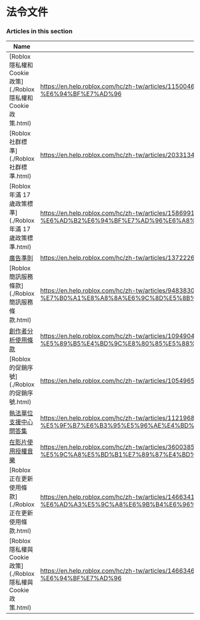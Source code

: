 # 法令文件  
### Articles in this section
Name|URL
-|-
[Roblox 隱私權和 Cookie 政策](./Roblox 隱私權和 Cookie 政策.html) |https://en.help.roblox.com/hc/zh-tw/articles/115004630823-Roblox-%E9%9A%B1%E7%A7%81%E6%AC%8A%E5%92%8C-Cookie-%E6%94%BF%E7%AD%96
[Roblox 社群標準](./Roblox 社群標準.html) |https://en.help.roblox.com/hc/zh-tw/articles/203313410-Roblox-%E7%A4%BE%E7%BE%A4%E6%A8%99%E6%BA%96
[Roblox 年滿 17 歲政策標準](./Roblox 年滿 17 歲政策標準.html) |https://en.help.roblox.com/hc/zh-tw/articles/15869919570708-Roblox-%E5%B9%B4%E6%BB%BF-17-%E6%AD%B2%E6%94%BF%E7%AD%96%E6%A8%99%E6%BA%96
[廣告準則](./廣告準則.html) |https://en.help.roblox.com/hc/zh-tw/articles/13722260778260-%E5%BB%A3%E5%91%8A%E6%BA%96%E5%89%87
[Roblox 簡訊服務條款](./Roblox 簡訊服務條款.html) |https://en.help.roblox.com/hc/zh-tw/articles/9483830673556-Roblox-%E7%B0%A1%E8%A8%8A%E6%9C%8D%E5%8B%99%E6%A2%9D%E6%AC%BE
[創作者分析使用條款](./創作者分析使用條款.html) |https://en.help.roblox.com/hc/zh-tw/articles/10949046065044-%E5%89%B5%E4%BD%9C%E8%80%85%E5%88%86%E6%9E%90%E4%BD%BF%E7%94%A8%E6%A2%9D%E6%AC%BE
[Roblox 的促銷序號](./Roblox 的促銷序號.html) |https://en.help.roblox.com/hc/zh-tw/articles/10549651908244-Roblox-%E7%9A%84%E4%BF%83%E9%8A%B7%E5%BA%8F%E8%99%9F
[執法單位支援中心問答集](./執法單位支援中心問答集.html) |https://en.help.roblox.com/hc/zh-tw/articles/11219680442260-%E5%9F%B7%E6%B3%95%E5%96%AE%E4%BD%8D%E6%94%AF%E6%8F%B4%E4%B8%AD%E5%BF%83%E5%95%8F%E7%AD%94%E9%9B%86
[在影片使用授權音樂](./在影片使用授權音樂.html) |https://en.help.roblox.com/hc/zh-tw/articles/360038525351-%E5%9C%A8%E5%BD%B1%E7%89%87%E4%BD%BF%E7%94%A8%E6%8E%88%E6%AC%8A%E9%9F%B3%E6%A8%82
[Roblox 正在更新使用條款](./Roblox 正在更新使用條款.html) |https://en.help.roblox.com/hc/zh-tw/articles/14663412502676-Roblox-%E6%AD%A3%E5%9C%A8%E6%9B%B4%E6%96%B0%E4%BD%BF%E7%94%A8%E6%A2%9D%E6%AC%BE
[Roblox 隱私權與 Cookie 政策](./Roblox 隱私權與 Cookie 政策.html) |https://en.help.roblox.com/hc/zh-tw/articles/14663460303380-Roblox-%E9%9A%B1%E7%A7%81%E6%AC%8A%E8%88%87-Cookie-%E6%94%BF%E7%AD%96